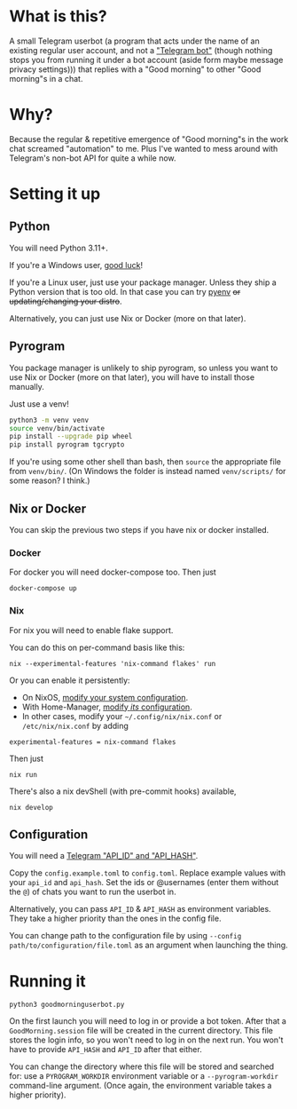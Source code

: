 # What is this?

A small Telegram userbot (a program that acts under the name of an existing regular user account,
and not a ["Telegram bot"](https://core.telegram.org/bots)
(though nothing stops you from running it under a bot account
(aside form maybe message privacy settings)))
that replies with a "Good morning" to other "Good morning"s in a chat.

# Why?

Because the regular & repetitive emergence of "Good morning"s in the work chat screamed "automation" to me.
Plus I've wanted to mess around with Telegram's non-bot API for quite a while now.

# Setting it up

## Python

You will need Python 3.11+.

If you're a Windows user, [good luck](https://www.python.org/downloads/windows/)!

If you're a Linux user, just use your package manager. Unless they ship a Python version that is too old. In that case you can try [pyenv](https://github.com/pyenv/pyenv) ~~or updating/changing your distro~~.

Alternatively, you can just use Nix or Docker (more on that later).

## Pyrogram

You package manager is unlikely to ship pyrogram, so unless you want to use Nix or Docker (more on that later), you will have to install those manually.

Just use a venv!

```bash
python3 -m venv venv
source venv/bin/activate
pip install --upgrade pip wheel
pip install pyrogram tgcrypto
```

If you're using some other shell than bash, then `source` the appropriate file from `venv/bin/`.
(On Windows the folder is instead named `venv/scripts/` for some reason? I think.)


## Nix or Docker

You can skip the previous two steps if you have nix or docker installed.

### Docker

For docker you will need docker-compose too. Then just
```shell
docker-compose up
```
### Nix

For nix you will need to enable flake support.

You can do this on per-command basis like this:
```shell
nix --experimental-features 'nix-command flakes' run
```

Or you can enable it persistently:
- On NixOS, [modify your system configuration](https://nixos.wiki/wiki/Flakes#NixOS).
- With Home-Manager, [modify *its* configuration](https://nixos.wiki/wiki/Flakes#Other_Distros:_With_Home-Manager).
- In other cases, modify your `~/.config/nix/nix.conf` or `/etc/nix/nix.conf` by adding
```
experimental-features = nix-command flakes
```

Then just
```
nix run
```

There's also a nix devShell (with pre-commit hooks) available,
```
nix develop
```

## Configuration

You will need a [Telegram "API_ID" and "API_HASH"](https://core.telegram.org/api/obtaining_api_id).

Copy the `config.example.toml` to `config.toml`.
Replace example values with your `api_id` and `api_hash`.
Set the ids or @usernames (enter them without the `@`)
of chats you want to run the userbot in.

Alternatively, you can pass `API_ID` & `API_HASH` as environment variables.
They take a higher priority than the ones in the config file.

You can change path to the configuration file by using `--config path/to/configuration/file.toml`
as an argument when launching the thing.

# Running it

```shell
python3 goodmorninguserbot.py
```

On the first launch you will need to log in or provide a bot token.
After that a `GoodMorning.session` file will be created in the current directory.
This file stores the login info, so you won't need to log in on the next run.
You won't have to provide `API_HASH` and `API_ID` after that either.

You can change the directory where this file will be stored and searched for:
use a `PYROGRAM_WORKDIR` environment variable or a `--pyrogram-workdir` command-line argument.
(Once again, the environment variable takes a higher priority).
